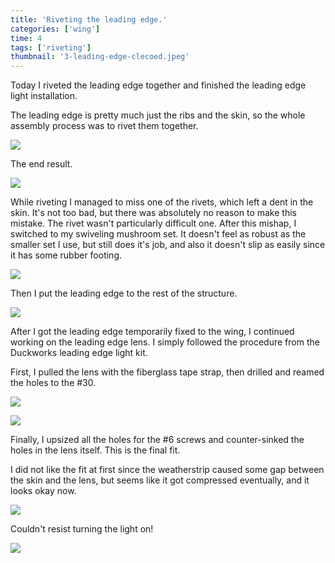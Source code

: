 ```yaml
---
title: 'Riveting the leading edge.'
categories: ['wing']
time: 4
tags: ['riveting']
thumbnail: '3-leading-edge-clecoed.jpeg'
---
```


Today I riveted the leading edge together and finished the leading edge light installation.

<!-- more -->

The leading edge is pretty much just the ribs and the skin, so the whole assembly process was to rivet them together.

![](./0-riveting-the-ribs.jpeg)

The end result.

![](./1-riveted-the-right-leading-edge.jpeg)

While riveting I managed to miss one of the rivets, which left a dent in the skin. It's not too bad, but there was absolutely no reason to make this mistake. The rivet wasn't particularly difficult one. After this mishap, I switched to my swiveling mushroom set. It doesn't feel as robust as the smaller set I use, but still does it's job, and also it doesn't slip as easily since it has some rubber footing.

![](./2-dent-in-the-skin.jpeg)

Then I put the leading edge to the rest of the structure.

![](./3-leading-edge-clecoed.jpeg)

After I got the leading edge temporarily fixed to the wing, I continued working on the leading edge lens. I simply followed the procedure from the Duckworks leading edge light kit.

First, I pulled the lens with the fiberglass tape strap, then drilled and reamed the holes to the #30.

![](./4-pulling-the-lens.jpeg)

![](./5-reaming-the-holes.jpeg)

Finally, I upsized all the holes for the #6 screws and counter-sinked the holes in the lens itself. This is the final fit.

I did not like the fit at first since the weatherstrip caused some gap between the skin and the lens, but seems like it got compressed eventually, and it looks okay now.

![](./6-light-installed.jpeg)

Couldn't resist turning the light on!

![](./7-lights-on.jpeg)